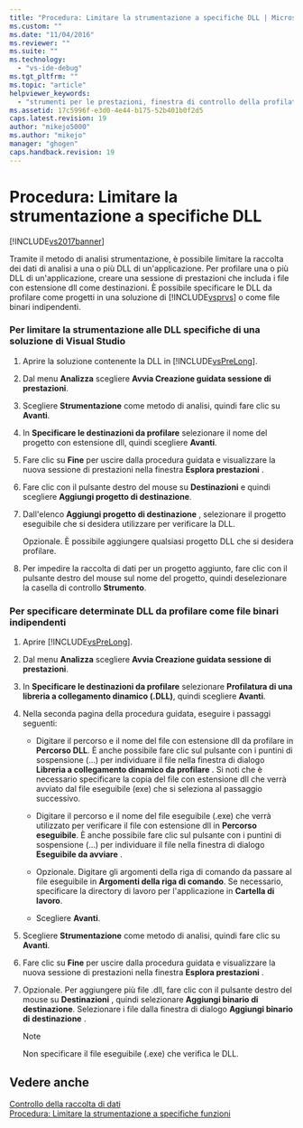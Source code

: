 ```yaml
---
title: "Procedura: Limitare la strumentazione a specifiche DLL | Microsoft Docs"
ms.custom: ""
ms.date: "11/04/2016"
ms.reviewer: ""
ms.suite: ""
ms.technology: 
  - "vs-ide-debug"
ms.tgt_pltfrm: ""
ms.topic: "article"
helpviewer_keywords: 
  - "strumenti per le prestazioni, finestra di controllo della profilatura in fase di esecuzione"
ms.assetid: 17c5996f-e3d0-4e44-b175-52b401b0f2d5
caps.latest.revision: 19
author: "mikejo5000"
ms.author: "mikejo"
manager: "ghogen"
caps.handback.revision: 19
---
```

# Procedura: Limitare la strumentazione a specifiche DLL
[!INCLUDE[vs2017banner](../code-quality/includes/vs2017banner.md)]

Tramite il metodo di analisi strumentazione, è possibile limitare la raccolta dei dati di analisi a una o più DLL di un'applicazione.  Per profilare una o più DLL di un'applicazione, creare una sessione di prestazioni che includa i file con estensione dll come destinazioni.  È possibile specificare le DLL da profilare come progetti in una soluzione di [!INCLUDE[vsprvs](../code-quality/includes/vsprvs_md.md)] o come file binari indipendenti.  
  
### Per limitare la strumentazione alle DLL specifiche di una soluzione di Visual Studio  
  
1.  Aprire la soluzione contenente la DLL in [!INCLUDE[vsPreLong](../code-quality/includes/vsprelong_md.md)].  
  
2.  Dal menu **Analizza** scegliere **Avvia Creazione guidata sessione di prestazioni**.  
  
3.  Scegliere **Strumentazione** come metodo di analisi, quindi fare clic su **Avanti**.  
  
4.  In **Specificare le destinazioni da profilare** selezionare il nome del progetto con estensione dll, quindi scegliere **Avanti**.  
  
5.  Fare clic su **Fine** per uscire dalla procedura guidata e visualizzare la nuova sessione di prestazioni nella finestra **Esplora prestazioni** .  
  
6.  Fare clic con il pulsante destro del mouse su **Destinazioni** e quindi scegliere **Aggiungi progetto di destinazione**.  
  
7.  Dall'elenco **Aggiungi progetto di destinazione** , selezionare il progetto eseguibile che si desidera utilizzare per verificare la DLL.  
  
     Opzionale.  È possibile aggiungere qualsiasi progetto DLL che si desidera profilare.  
  
8.  Per impedire la raccolta di dati per un progetto aggiunto, fare clic con il pulsante destro del mouse sul nome del progetto, quindi deselezionare la casella di controllo **Strumento**.  
  
### Per specificare determinate DLL da profilare come file binari indipendenti  
  
1.  Aprire [!INCLUDE[vsPreLong](../code-quality/includes/vsprelong_md.md)].  
  
2.  Dal menu **Analizza** scegliere **Avvia Creazione guidata sessione di prestazioni**.  
  
3.  In **Specificare le destinazioni da profilare** selezionare **Profilatura di una libreria a collegamento dinamico \(.DLL\)**, quindi scegliere **Avanti**.  
  
4.  Nella seconda pagina della procedura guidata, eseguire i passaggi seguenti:  
  
    -   Digitare il percorso e il nome del file con estensione dll da profilare in **Percorso DLL**.  È anche possibile fare clic sul pulsante con i puntini di sospensione \(...\) per individuare il file nella finestra di dialogo **Libreria a collegamento dinamico da profilare** .  Si noti che è necessario specificare la copia del file con estensione dll che verrà avviato dal file eseguibile \(exe\) che si seleziona al passaggio successivo.  
  
    -   Digitare il percorso e il nome del file eseguibile \(.exe\) che verrà utilizzato per verificare il file con estensione dll in **Percorso eseguibile**.  È anche possibile fare clic sul pulsante con i puntini di sospensione \(...\) per individuare il file nella finestra di dialogo **Eseguibile da avviare** .  
  
    -   Opzionale.  Digitare gli argomenti della riga di comando da passare al file eseguibile in **Argomenti della riga di comando**.  Se necessario, specificare la directory di lavoro per l'applicazione in **Cartella di lavoro**.  
  
    -   Scegliere **Avanti**.  
  
5.  Scegliere **Strumentazione** come metodo di analisi, quindi fare clic su **Avanti**.  
  
6.  Fare clic su **Fine** per uscire dalla procedura guidata e visualizzare la nuova sessione di prestazioni nella finestra **Esplora prestazioni** .  
  
7.  Opzionale.  Per aggiungere più file .dll, fare clic con il pulsante destro del mouse su **Destinazioni** , quindi selezionare **Aggiungi binario di destinazione**.  Selezionare i file dalla finestra di dialogo **Aggiungi binario di destinazione** .  
  
    > [!NOTE]
    >  Non specificare il file eseguibile \(.exe\) che verifica le DLL.  
  
## Vedere anche  
 [Controllo della raccolta di dati](../profiling/controlling-data-collection.md)   
 [Procedura: Limitare la strumentazione a specifiche funzioni](../profiling/how-to-limit-instrumentation-to-specific-functions.md)